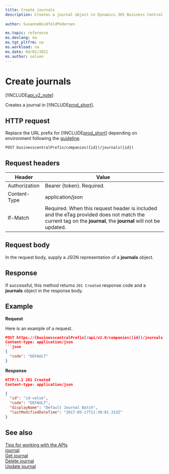 ```yaml
---
title: Create journals  
description: Creates a journal object in Dynamics 365 Business Central.
 
author: SusanneWindfeldPedersen

ms.topic: reference
ms.devlang: na
ms.tgt_pltfrm: na
ms.workload: na
ms.date: 04/01/2021
ms.author: solsen
---
```


# Create journals

[!INCLUDE[api_v2_note](../../../includes/api_v2_note.md)]

Creates a journal in [!INCLUDE[prod_short](../../../includes/prod_short.md)]. 

## HTTP request
Replace the URL prefix for [!INCLUDE[prod_short](../../../includes/prod_short.md)] depending on environment following the [guideline](../../v2.0/endpoints-apis-for-dynamics.md).

```
POST businesscentralPrefix/companies({id})/journals({id})
```

## Request headers

|Header|Value|
|------|-----|
|Authorization  |Bearer {token}. Required. |
|Content-Type  |application/json|
|If-Match      |Required. When this request header is included and the eTag provided does not match the current tag on the **journal**, the **journal** will not be updated. |

## Request body
In the request body, supply a JSON representation of a **journals** object.

## Response
If successful, this method returns ```201 Created``` response code and a **journals** object in the response body.

## Example

**Request**

Here is an example of a request.

```json
POST https://{businesscentralPrefix}/api/v2.0/companies({id})/journals
Content-type: application/json
```json
{
  "code": "DEFAULT"
}
```

**Response**

```json
HTTP/1.1 201 Created
Content-type: application/json

{
  "id": "id-value",
  "code": "DEFAULT",
  "displayName": "Default Journal Batch",
  "lastModifiedDateTime": "2017-05-17T11:30:01.313Z"
}
```

## See also
[Tips for working with the APIs](../../../developer/devenv-connect-apps-tips.md)    
[journal](../resources/dynamics_journal.md)    
[Get journal](dynamics_journal_Get.md)    
[Delete journal](dynamics_journal_Delete.md)    
[Update journal](dynamics_journal_Update.md)    
